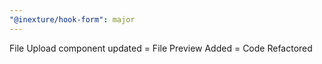 ```yaml
---
"@inexture/hook-form": major
---
```


File Upload component updated
= File Preview Added
= Code Refactored
